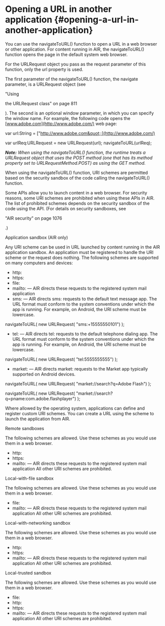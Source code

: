 # Opening a URL in another application {#opening-a-url-in-another-application}

You can use the navigateToURL() function to open a URL in a web browser or other application. For content running in AIR, the navigateToURL() function opens the page in the default system web browser.

For the URLRequest object you pass as the request parameter of this function, only the url property is used.

The first parameter of the navigateToURL() function, the navigate parameter, is a URLRequest object (see

"Using

the URLRequest class" on page 811

). The second is an optional window parameter, in which you can specify the window name. For example, the following code opens the [www.adobe.com](http://www.adobe.com/) web page:

var url:String = [&quot;http://www.adobe.com&quot;;](http://www.adobe.com/)

var urlReq:URLRequest = new URLRequest(url); navigateToURL(urlReq);

**_Note:_** _When using the navigateToURL() function, the runtime treats a URLRequest object that uses the POST method (one that has its method property set to URLRequestMethod.POST) as using the GET method._

When using the navigateToURL() function, URI schemes are permitted based on the security sandbox of the code calling the navigateToURL() function.

Some APIs allow you to launch content in a web browser. For security reasons, some URI schemes are prohibited when using these APIs in AIR. The list of prohibited schemes depends on the security sandbox of the code using the API. (For details on security sandboxes, see

"AIR security" on page 1076

.)

Application sandbox (AIR only)

Any URI scheme can be used in URL launched by content running in the AIR application sandbox. An application must be registered to handle the URI scheme or the request does nothing. The following schemes are supported on many computers and devices:

*   http:
*   https:
*   file:
*   mailto: — AIR directs these requests to the registered system mail application
*   sms: — AIR directs sms: requests to the default text message app. The URL format must conform to the system conventions under which the app is running. For example, on Android, the URI scheme must be lowercase.

navigateToURL( new URLRequest( &quot;sms:+15555550101&quot;) );

*   tel: — AIR directs tel: requests to the default telephone dialing app. The URL format must conform to the system conventions under which the app is running. For example, on Android, the URI scheme must be lowercase.

navigateToURL( new URLRequest( &quot;tel:5555555555&quot;) );

*   market: — AIR directs market: requests to the Market app typically supported on Android devices.

navigateToURL( new URLRequest( &quot;market://search?q=Adobe Flash&quot;) );

navigateToURL( new URLRequest( &quot;market://search?q=pname:com.adobe.flashplayer&quot;) );

Where allowed by the operating system, applications can define and register custom URI schemes. You can create a URL using the scheme to launch the application from AIR.

Remote sandboxes

The following schemes are allowed. Use these schemes as you would use them in a web browser.

*   http:
*   https:
*   mailto: — AIR directs these requests to the registered system mail application All other URI schemes are prohibited.

Local-with-file sandbox

The following schemes are allowed. Use these schemes as you would use them in a web browser.

*   file:
*   mailto: — AIR directs these requests to the registered system mail application All other URI schemes are prohibited.

Local-with-networking sandbox

The following schemes are allowed. Use these schemes as you would use them in a web browser.

*   http:
*   https:
*   mailto: — AIR directs these requests to the registered system mail application All other URI schemes are prohibited.

Local-trusted sandbox

The following schemes are allowed. Use these schemes as you would use them in a web browser.

*   file:
*   http:
*   https:
*   mailto: — AIR directs these requests to the registered system mail application All other URI schemes are prohibited.